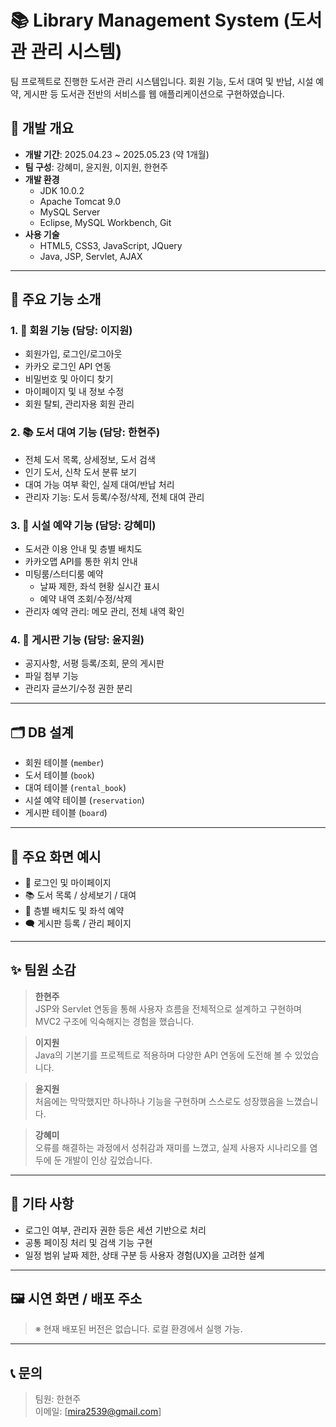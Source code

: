 # 📚 Library Management System (도서관 관리 시스템)

팀 프로젝트로 진행한 도서관 관리 시스템입니다. 
회원 기능, 도서 대여 및 반납, 시설 예약, 게시판 등 도서관 전반의 서비스를 웹 애플리케이션으로 구현하였습니다.

## 🔧 개발 개요

- **개발 기간**: 2025.04.23 ~ 2025.05.23 (약 1개월)
- **팀 구성**: 강혜미, 윤지원, 이지원, 한현주
- **개발 환경**
  - JDK 10.0.2
  - Apache Tomcat 9.0
  - MySQL Server
  - Eclipse, MySQL Workbench, Git
- **사용 기술**
  - HTML5, CSS3, JavaScript, JQuery
  - Java, JSP, Servlet, AJAX

---

## 📁 주요 기능 소개

### 1. 👤 회원 기능 (담당: 이지원)
- 회원가입, 로그인/로그아웃
- 카카오 로그인 API 연동
- 비밀번호 및 아이디 찾기
- 마이페이지 및 내 정보 수정
- 회원 탈퇴, 관리자용 회원 관리

### 2. 📚 도서 대여 기능 (담당: 한현주)
- 전체 도서 목록, 상세정보, 도서 검색
- 인기 도서, 신착 도서 분류 보기
- 대여 가능 여부 확인, 실제 대여/반납 처리
- 관리자 기능: 도서 등록/수정/삭제, 전체 대여 관리

### 3. 🏢 시설 예약 기능 (담당: 강혜미)
- 도서관 이용 안내 및 층별 배치도
- 카카오맵 API를 통한 위치 안내
- 미팅룸/스터디룸 예약
  - 날짜 제한, 좌석 현황 실시간 표시
  - 예약 내역 조회/수정/삭제
- 관리자 예약 관리: 메모 관리, 전체 내역 확인

### 4. 📝 게시판 기능 (담당: 윤지원)
- 공지사항, 서평 등록/조회, 문의 게시판
- 파일 첨부 기능
- 관리자 글쓰기/수정 권한 분리

---

## 🗂️ DB 설계

- 회원 테이블 (`member`)
- 도서 테이블 (`book`)
- 대여 테이블 (`rental_book`)
- 시설 예약 테이블 (`reservation`)
- 게시판 테이블 (`board`)

---

## 🧪 주요 화면 예시

- 📄 로그인 및 마이페이지
- 📚 도서 목록 / 상세보기 / 대여
- 🏢 층별 배치도 및 좌석 예약
- 🗨️ 게시판 등록 / 관리 페이지

---

## ✨ 팀원 소감

> **한현주**  
> JSP와 Servlet 연동을 통해 사용자 흐름을 전체적으로 설계하고 구현하며 MVC2 구조에 익숙해지는 경험을 했습니다.  

> **이지원**  
> Java의 기본기를 프로젝트로 적용하며 다양한 API 연동에 도전해 볼 수 있었습니다.  

> **윤지원**  
> 처음에는 막막했지만 하나하나 기능을 구현하며 스스로도 성장했음을 느꼈습니다.  

> **강혜미**  
> 오류를 해결하는 과정에서 성취감과 재미를 느꼈고, 실제 사용자 시나리오를 염두에 둔 개발이 인상 깊었습니다.

---

## 📌 기타 사항

- 로그인 여부, 관리자 권한 등은 세션 기반으로 처리
- 공통 페이징 처리 및 검색 기능 구현
- 일정 범위 날짜 제한, 상태 구분 등 사용자 경험(UX)을 고려한 설계

---

## 🖼️ 시연 화면 / 배포 주소

> ※ 현재 배포된 버전은 없습니다. 로컬 환경에서 실행 가능.

---

## 📞 문의

> 팀원: 한현주  
> 이메일: [mira2539@gmail.com]

